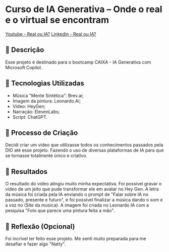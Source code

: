 # Curso de IA Generativa – Onde o real e o virtual se encontram

[Youtube - Real ou IA?](https://youtu.be/Rr_DOgzc_es)
[Linkedin - Real ou IA?](https://www.exemplo.com)


## 📒 Descrição
Esse projeto é destinado para o bootcamp CAIXA - IA Generativa com Microsoft Copilot.

## 🤖 Tecnologias Utilizadas
- Música "Mente Sintética": Brev.ai;
- Imagem da pintura: Leonardo.Ai;
- Vídeo: HeyGen;
- Narração: ElevenLabs;
- Script: ChatGPT.


## 🧐 Processo de Criação
Decidi criar um vídeo que utilizasse todos os conhecimentos passados pela DIO até esse projeto. Fazendo o uso de diversas plataformas de IA para que se tornasse totalmente único e criativo.

## 🚀 Resultados
O resultado do vídeo atingiu muito minha expectativa. Foi possível gravar o vídeo de um jeito que pude transformar ele em avatar no Hey Gen. A letra da música foi criada pela IA enviando o prompt de "Falar sobre IA no passado, presente e futuro", e foi possível finalizar a música dando o som e a voz no (Site da música). A imagem foi criada no Leonardo IA com a pesquisa "Foto que parece uma pintura feita a mão".

## 💭 Reflexão (Opcional)
Foi incrível ter feito esse projeto. Me senti muito preparada para me desafiar e fazer algo "Natty".
